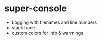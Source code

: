 # super-console

- Logging with filenames and line numbers
- stack trace
- custom colors for info & warrnings
